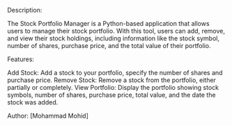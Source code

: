 Description:

The Stock Portfolio Manager is a Python-based application that allows users to manage their stock portfolio. With this tool, users can add, remove, and view their stock holdings, including information like the stock symbol, number of shares, purchase price, and the total value of their portfolio.

Features:

Add Stock: Add a stock to your portfolio, specify the number of shares and purchase price.
Remove Stock: Remove a stock from the portfolio, either partially or completely.
View Portfolio: Display the portfolio showing stock symbols, number of shares, purchase price, total value, and the date the stock was added.

Author:
[Mohammad Mohid]
